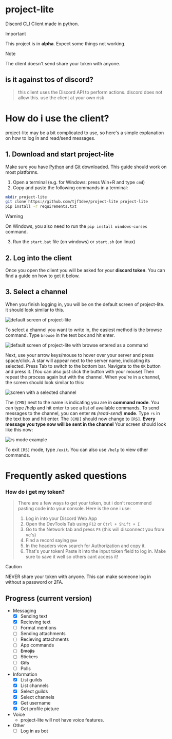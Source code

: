 # project-lite
Discord CLI Client made in python.

> [!IMPORTANT]  
> This project is in **alpha**. Expect some things not working.

> [!NOTE]
> The client doesn't send share your token with anyone.

## is it against tos of discord?
> this client uses the Discord API to perform actions. discord does not allow this. use the client at your own risk

# How do i use the client?
project-lite may be a bit complicated to use, so here's a simple explanation on how to log in and read/send messages.
## 1. Download and start project-lite
Make sure you have [Python](https://python.org) and [Git](https://git-scm.com) downloaded. This guide should work on most platforms.

1. Open a terminal (e.g. for Windows: press Win+R and type `cmd`)
2. Copy and paste the following commands in a terminal: 
```sh
mkdir project-lite
git clone https://github.com/tjf1dev/project-lite project-lite
pip install -r requirements.txt
```
> [!WARNING]
> On Windows, you also need to run the `pip install windows-curses` command.
3. Run the `start.bat` file (on windows) or `start.sh` (on linux)

## 2. Log into the client
Once you open the client you will be asked for your **discord token**. You can find a guide on how to get it below. 

## 3. Select a channel
When you finish logging in, you will be on the default screen of project-lite. it should look similar to this.

![default screen of project-lite](https://github.com/user-attachments/assets/12cc28e2-afb8-4cdb-8324-1d1de4b03904)

To select a channel you want to write in, the easiest method is the browse command. Type `browse` in the text box and hit enter.

![default screen of project-lite with browse entered as a command](https://github.com/user-attachments/assets/607f8478-0931-4dae-8245-f2ede887ab3c)

Next, use your arrow keys/mouse to hover over your server and press space/click. A star will appear next to the server name, indicating its selected.
Press Tab to switch to the bottom bar. Navigate to the `OK` button and press it. (You can also just click the button with your mouse)
Then repeat the process again but with the channel.
When you're in a channel, the screen should look similar to this:

![screen with a selected channel](https://github.com/user-attachments/assets/0d054f38-6fd6-4b16-bc29-088ec93b0e36)

The `[CMD]` next to the name is indicating you are in **command mode**. You can type /help and hit enter to see a list of available commands.
To send messages to the channel, you can enter **rs** *(read-send)* **mode**. Type `rs` in the text box and hit enter.
The `[CMD]` should now change to `[RS]`. **Every message you type now will be sent in the channel**
Your screen should look like this now:

![rs mode example](https://github.com/user-attachments/assets/208e82ad-ea5a-45e5-8650-00b1b2c6d496)

To exit `[RS]` mode, type `/exit`. You can also use `/help` to view other commands.


# Frequently asked questions
### How do i get my token?

> There are a few ways to get your token, but i don't recommend pasting code into your console.
> Here is the one i use:
> 1. Log in into your Discord Web App
> 2. Open the DevTools Tab using `F12` or `Ctrl + Shift + I`
> 3. Go to the Network tab and press `F5` (this will disconnect you from vc's)
> 4. Find a record saying `@me`
> 5. In the headers view search for Authorization and copy it.
> 6. That's your token! Paste it into the input token field to log in. Make sure to save it well so others cant access it!

> [!CAUTION]
> NEVER share your token with anyone. This can make someone log in without a password or 2FA.

## Progress (current version)
- Messaging
  - [x] Sending text
  - [x] Recieving text
  - [ ] Format mentions
  - [ ] Sending attachments
  - [ ] Recieving attachments
  - [ ] App commands
  - [ ] ~~Emojis~~
  - [ ] ~~Stickers~~
  - [ ] ~~Gifs~~
  - [ ] Polls
- Information
  - [x] List guilds
  - [x] List channels
  - [x] Select guilds
  - [x] Select channels
  - [x] Get username
  - [x] Get profile picture
- Voice
  - project-lite will not have voice features.
- Other
  - [ ] Log in as bot
